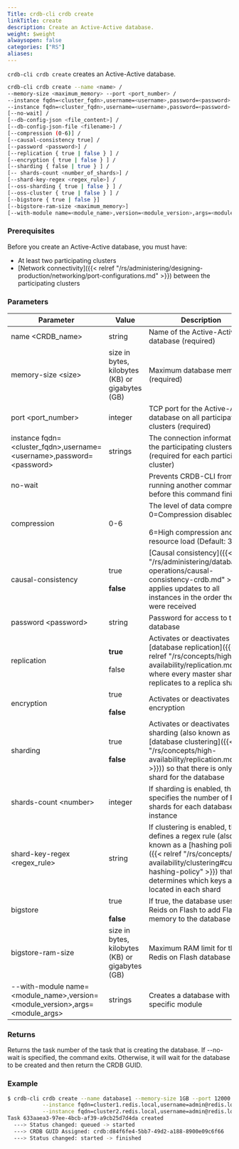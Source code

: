 ```yaml
---
Title: crdb-cli crdb create
linkTitle: create
description: Create an Active-Active database.
weight: $weight
alwaysopen: false
categories: ["RS"]
aliases:
---
```


`crdb-cli crdb create` creates an Active-Active database.

```sh
crdb-cli crdb create --name <name> /
--memory-size <maximum_memory> --port <port_number> /
--instance fqdn=<cluster_fqdn>,username=<username>,password=<password> /
--instance fqdn=<cluster_fqdn>,username=<username>,password=<password> /
[--no-wait] /
[--db-config-json <file_content>] /
[--db-config-json-file <filename>] /
[--compression (0-6)] /
[--causal-consistency true] /
[--password <password>] /
[--replication { true | false } ] /
[--encryption { true | false } ] /
[--sharding { false | true } ] /
[-- shards-count <number_of_shards>] /
[--shard-key-regex <regex_rule>] /
[--oss-sharding { true | false } ] /
[--oss-cluster { true | false } ] /
[--bigstore { true | false }]
[--bigstore-ram-size <maximum_memory>]
[--with-module name=<module_name>,version=<module_version>,args=<module_args>]
```

### Prerequisites

Before you create an Active-Active database, you must have:

- At least two participating clusters
- [Network connectivity]({{< relref "/rs/administering/designing-production/networking/port-configurations.md" >}}) between the participating clusters

### Parameters

| Parameter                                                                     | Value                                           | Description                                                                                                                                                                                                                  |
|-------------------------------------------------------------------------------|-------------------------------------------------|------------------------------------------------------------------------------------------------------------------------------------------------------------------------------------------------------------------------------|
| name \<CRDB_name\>                                                           | string                                          | Name of the Active-Active database (required)                                                                                                                                                                                |
| memory-size \<size\>                                                         | size in bytes, kilobytes (KB) or gigabytes (GB) | Maximum database memory (required)                                                                                                                                                                                           |
| port \<port_number\>                                                         | integer                                         | TCP port for the Active-Active database on all participating clusters (required)                                                                                                                                             |
| instance fqdn=\<cluster_fqdn\>,username=\<username\>,password=\<password\> | strings                                         | The connection information for the participating clusters (required for each participating cluster)                                                                                                                          |
| no-wait                                                                       |                                                 | Prevents CRDB-CLI from running another command before this command finishes                                                                                                                                                  |
| compression                                                                   | 0-6                                             | The level of data compression: 0=Compression disabled <br> <br/> 6=High compression and resource load (Default: 3)                                                                                                                 |
| causal-consistency                                                            | true <br> <br/> **false**                         | [Causal consistency]({{< relref "/rs/administering/database-operations/causal-consistency-crdb.md" >}}) applies updates to all instances in the order they were received                                                     |
| password \<password\>                                                        | string                                          | Password for access to the database                                                                                                                                                                                          |
| replication                                                                   | **true** <br> <br/> false                         | Activates or deactivates [database replication]({{< relref "/rs/concepts/high-availability/replication.md" >}}) where every master shard replicates to a replica shard                                                                        |
| encryption                                                                    | true <br> <br/> **false**                         | Activates or deactivates encryption                                                                                                                                                                                                            |
| sharding                                                                      | true <br> <br/> **false**                         | Activates or deactivates sharding (also known as [database clustering]({{< relref "/rs/concepts/high-availability/replication.md" >}})) so that there is only one shard for the database                                        |
| shards-count \<number\>                                                      | integer                                         | If sharding is enabled, this specifies the number of Redis shards for each database instance                                                                                                                                 |
| shard-key-regex \<regex_rule\>                                               | string                                          | If clustering is enabled, this defines a regex rule (also known as a [hashing policy]({{< relref "/rs/concepts/high-availability/clustering#custom-hashing-policy" >}}) that determines which keys are located in each shard |
| bigstore                                                                      | true <br> <br/> **false**                         | If true, the database uses Reids on Flash to add Flash memory to the database                                        |
| bigstore-ram-size                                                         | size in bytes, kilobytes (KB) or gigabytes (GB) | Maximum RAM limit for the Redis on Flash database                                                                                                                                                                                           |
| --with-module name=\<module_name\>,version=\<module_version\>,args=\<module_args\> | strings | Creates a database with a specific module |



### Returns

Returns the task number of the task that is creating the database. If --no-wait is specified, the command exits. Otherwise, it will wait for the database to be created and then return the CRDB GUID.

### Example

```sh
$ crdb-cli crdb create --name database1 --memory-size 1GB --port 12000 \
           --instance fqdn=cluster1.redis.local,username=admin@redis.local,password=admin \
           --instance fqdn=cluster2.redis.local,username=admin@redis.local,password=admin \
Task 633aaea3-97ee-4bcb-af39-a9cb25d7d4da created
  ---> Status changed: queued -> started
  ---> CRDB GUID Assigned: crdb:d84f6fe4-5bb7-49d2-a188-8900e09c6f66
  ---> Status changed: started -> finished
```
